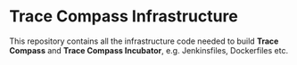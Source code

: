 # Trace Compass Infrastructure

This repository contains all the infrastructure code needed to build **Trace Compass** and **Trace Compass Incubator**, e.g. Jenkinsfiles, Dockerfiles etc.